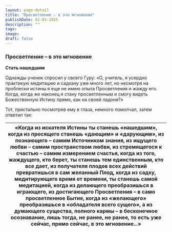 ```yaml
---
layout: page-detail
title: "Просветление – в это мгновение"
publishDate: 01-01-2025
description: ""
tags:
image:
draft: false
---
```


### Просветление – в это мгновение

**Стать нашедшим**

Однажды ученик спросил у своего Гуру: «О, учитель, я усердно практикую медитацию и садхану уже много лет, но несмотря на проблески истины я еще не имею опыта Просветления и жажду его. Когда, когда же наконец я стану просветленным и смогу видеть Божественную Истину прямо, как на своей ладони?»

Тот, пристально посмотрев ему в глаза, немного помолчал, затем ответил так:

| «Когда из искателя Истины ты станешь «нашедшим»,  когда из просящего станешь «дающим» и «дарующим»,  из познающего – самим Источником знания, из ищущего любви – самим пространством любви,  из стремящегося к счастью – самим измерением счастья, когда из того, жаждущего, кто берет,  ты станешь тем единственным, кто все дает, из получателя плодов всех действий  превратишься в сам желанный Плод, когда из садху, медитирующего время от времени,  ты станешь самой медитацией, когда из делающего преобразишься в играющего,  из достигающего Просветления – в само просветленное Бытие, когда из «желающего» преобразишься в «обладателя всего сущего»,  а из думающего существа, полного кармы –  в бесконечное осознавание, лишь тогда, не ранее, не ранее,  то есть уже сейчас, прямо сейчас,  в это мгновение...» |
| ------------------------------------------------------------------------------------------------------------------------------------------------------------------------------------------------------------------------------------------------------------------------------------------------------------------------------------------------------------------------------------------------------------------------------------------------------------------------------------------------------------------------------------------------------------------------------------------------------------------------------------------------------------------------------------------------------------------------------------------------------------------------------------------------------------------------------- |
  
  
